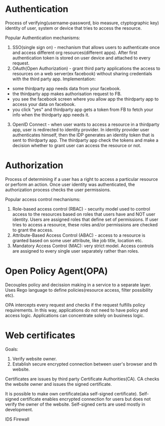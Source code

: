 # Authentication

Process of verifying(username-password, bio measure, ctyptographic key) identity of user, system
or device that tries to access the resource.

Popular Authentication mechanisms:

1. SSO(single sign on) - mechanism that allows users to authenticate once and access different org
   resources(different apps). After first authentication token is stored on user device and attached to
   every request.
2. OAuth(Open Authorization) - grant third party applications the access to resources on a web server(ex facebook)
   without sharing credentials with the third party app.
   Implementation:

- some thirdparty app needs data from your facebook.
- the thirdparty app makes authorisation request to FB.
- you see the facebook screen where you allow app the thirdparty app to access your
  data on facebook.
- you click "yes" and thirdparty app gets a token from FB to fetch your info when the thirdparty app
  needs it.

3. OpenID Connect - when user wants to access a resource in a thirdparty app,
   user is redirected to identity provider. In identity provider user authenticates himself, then the IDP generates
   an identity token that is sent to thirdparty app. The thirdparty app check the tokens and make a decision whether to grant
   user can access the resource or not.

# Authorization

Process of determining if a user has a right to access a particular resource or perform an action.
Once user identity was authenticated, the authorization process checks the user permissions.

Popular access control mechanisms:

1. Role-based access control (RBAC) - security model used to control access to the resources based
   on roles that users have and NOT user identity. Users are assigned roles that define set of
   permissions. If user tries to access a resource, these roles and/or permissions are checked to
   grant the access.
2. Attribute-Based Access Control (ABAC) - access to a resource is granted based on some user
   attribute, like job title, location etc.
3. Mandatory Access Control (MAC): very strict model. Access controls are assigned to every single user
   separately rather than roles.

# Open Policy Agent(OPA)

Decouples policy and decission making in a service to a separate layer. Uses Rego language to define
policies(resource access, filter possibility etc).

OPA intercepts every request and checks if the request fulfills policy requirements. In this way,
applications do not need to have policy and access logic. Applications can concentrate solely on
business logic.

# Web certificates

Goals:

1. Verify website owner.
2. Establish secure encrypted connection between user's browser and th website.

Certificates are issues by third party Certificate Authorities(CA). CA checks the website owner and issues
the signed certificate.

It is possible to make own certificate(aka self-signed certificate). Self-signed certificate enables encrypted
connection for users but does not verify the owner of the website. Self-signed certs are used mostly
in development.

IDS Firewall

